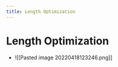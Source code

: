 ```yaml
---
title: Length Optimization
---
```


# Length Optimization
- ![[Pasted image 20220418123246.png]]














